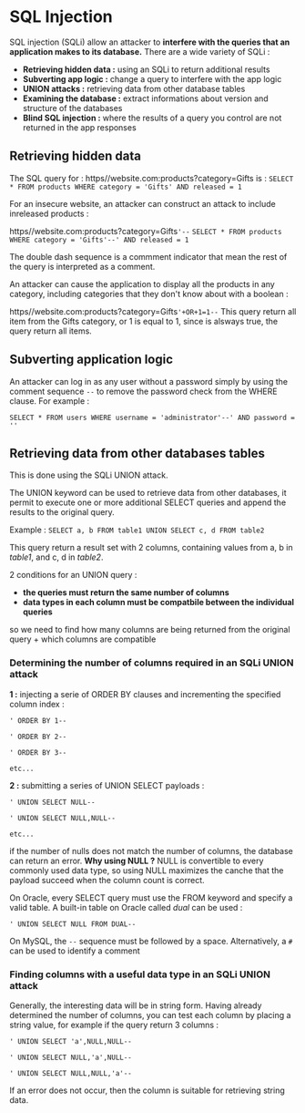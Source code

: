 # SQL Injection

SQL injection (SQLi) allow an attacker to **interfere with the queries that an application makes to its database.**
There are a wide variety of SQLi :

- **Retrieving hidden data :** using an SQLi to return additional results
- **Subverting app logic :** change a query to interfere with the app logic
- **UNION attacks :** retrieving data from other database tables
- **Examining the database :** extract informations about version and structure of the databases
- **Blind SQL injection :** where the results of a query you control are not returned in the app responses

## Retrieving hidden data

The SQL query for : https//website.com:products?category=Gifts 
is : `SELECT * FROM products WHERE category = 'Gifts' AND released = 1`

For an insecure website, an attacker can construct an attack to include inreleased products :

https//website.com:products?category=Gifts`'--`
`SELECT * FROM products WHERE category = 'Gifts'--' AND released = 1`

The double dash sequence is a commment indicator that mean the rest of the query is interpreted as a comment.

An attacker can cause the application to display all the products in any category, including categories that they don't know about with a boolean :

https//website.com:products?category=Gifts`'+OR+1=1--`
This query return all item from the Gifts category, or 1 is equal to 1, since is alsways true, the query return all items.

## Subverting application logic

An attacker can log in as any user without a password simply by using the comment sequence `--` to remove the password check from the WHERE clause. For example :

`SELECT * FROM users WHERE username = 'administrator'--' AND password = ''`

## Retrieving data from other databases tables

This is done using the SQLi UNION attack.

The UNION keyword can be used to retrieve data from other databases, it permit to execute one or more additional SELECT queries and append the results to the original query.

Example : `SELECT a, b FROM table1 UNION SELECT c, d FROM table2`

This query return a result set with 2 columns, containing values from a, b in _table1_, and c, d in _table2_.

2 conditions for an UNION query :
- **the queries must return the same number of columns**
- **data types in each column must be compatbile between the individual queries**

so we need to find how many columns are being returned from the original query + which columns are compatible

### Determining the number of columns required in an SQLi UNION attack

**1 :** injecting a serie of ORDER BY clauses and incrementing the specified column index :

`' ORDER BY 1--`

`' ORDER BY 2--`

`' ORDER BY 3--`

`etc...`

**2 :** submitting a series of UNION SELECT payloads :

`' UNION SELECT NULL--`

`' UNION SELECT NULL,NULL--`

`etc...`

if the number of nulls does not match the number of columns, the database can return an error.
**Why using NULL ?** NULL is convertible to every commonly used data type, so using NULL maximizes the canche that the payload succeed when the column count is correct.

On Oracle, every SELECT query must use the FROM keyword and specify a valid table. A built-in table on Oracle called _dual_ can be used :

`' UNION SELECT NULL FROM DUAL--`

On MySQL, the `--` sequence must be followed by a space. Alternatively, a `#` can be used to identify a comment

### Finding columns with a useful data type in an SQLi UNION attack

Generally, the interesting data will be in string form.
Having already determined the number of columns, you can test each column by placing a string value, for example if the query return 3 columns :

`' UNION SELECT 'a',NULL,NULL--`

`' UNION SELECT NULL,'a',NULL--`

`' UNION SELECT NULL,NULL,'a'--`

If an error does not occur, then the column is suitable for retrieving string data.